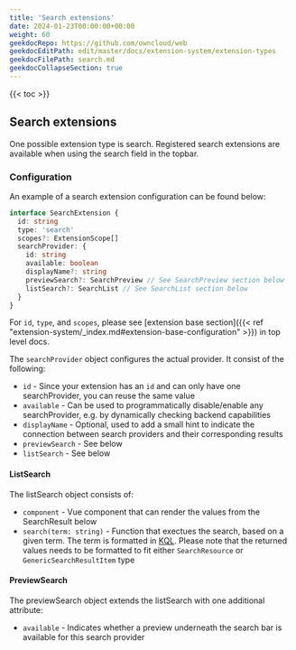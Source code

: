 ```yaml
---
title: 'Search extensions'
date: 2024-01-23T00:00:00+00:00
weight: 60
geekdocRepo: https://github.com/owncloud/web
geekdocEditPath: edit/master/docs/extension-system/extension-types
geekdocFilePath: search.md
geekdocCollapseSection: true
---
```


{{< toc >}}

## Search extensions

One possible extension type is search. Registered search extensions are available when using the search field in the topbar.

### Configuration

An example of a search extension configuration can be found below:

```typescript
interface SearchExtension {
  id: string
  type: 'search'
  scopes?: ExtensionScope[]
  searchProvider: {
    id: string
    available: boolean
    displayName?: string
    previewSearch?: SearchPreview // See SearchPreview section below
    listSearch?: SearchList // See SearchList section below
  }
}
```

For `id`, `type`, and `scopes`, please see [extension base section]({{< ref "extension-system/_index.md#extension-base-configuration" >}}) in top level docs.

The `searchProvider` object configures the actual provider. It consist of the following:
- `id` - Since your extension has an `id` and can only have one searchProvider, you can reuse the same value
- `available` - Can be used to programmatically disable/enable any searchProvider, e.g. by dynamically checking backend capabilities
- `displayName` - Optional, used to add a small hint to indicate the connection between search providers and their corresponding results
- `previewSearch` - See below
- `listSearch` - See below


#### ListSearch

The listSearch object consists of:

- `component` - Vue component that can render the values from the SearchResult below
- `search(term: string)` - Function that exectues the search, based on a given term. The term is formatted in [KQL](https://owncloud.dev/services/search/#query-language). Please note that the returned values needs to be formatted to fit either `SearchResource`  or `GenericSearchResultItem` type

#### PreviewSearch

The previewSearch object extends the listSearch with one additional attribute:

- `available` - Indicates whether a preview underneath the search bar is available for this search provider
